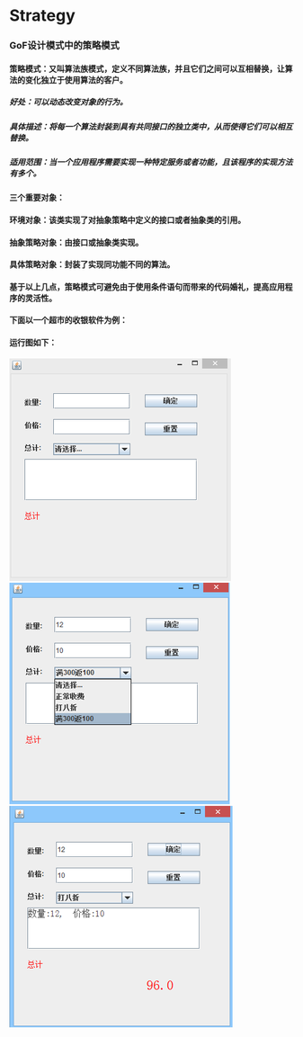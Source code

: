 # Strategy

### GoF设计模式中的策略模式

#### 策略模式：又叫算法族模式，定义不同算法族，并且它们之间可以互相替换，让算法的变化独立于使用算法的客户。

##### 好处：可以动态改变对象的行为。

##### 具体描述：将每一个算法封装到具有共同接口的独立类中，从而使得它们可以相互替换。

##### 适用范围：当一个应用程序需要实现一种特定服务或者功能，且该程序的实现方法有多个。

#### 三个重要对象：
#### 环境对象：该类实现了对抽象策略中定义的接口或者抽象类的引用。
#### 抽象策略对象：由接口或抽象类实现。
#### 具体策略对象：封装了实现同功能不同的算法。

#### 基于以上几点，策略模式可避免由于使用条件语句而带来的代码婚礼，提高应用程序的灵活性。

#### 下面以一个超市的收银软件为例：
#### 运行图如下：
 ![1](images//1.png)
 ![1](images//2.png)
 ![1](images//3.png)

